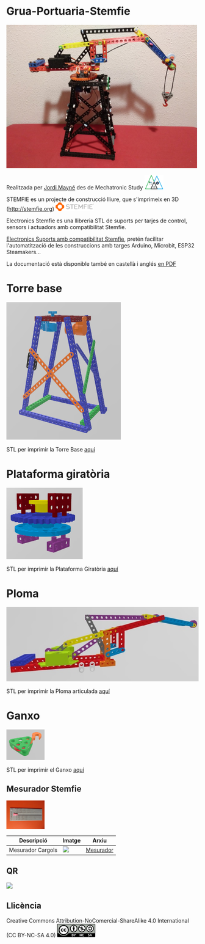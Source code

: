 # Grua-Portuaria-Stemfie

<img src="Imatges/Grua.jpg" width="500" />

Realitzada per [Jordi Mayné](https://github.com/maynej) des de Mechatronic Study <img src="Imatges/Logo3senseFons.png" width="50" />

STEMFIE es un projecte de construcció lliure, que s'imprimeix en 3D (http://stemfie.org) <img src="Imatges/LogoSTEMFIE.png" width="100" />

Electronics Stemfie es una llibreria STL de suports per tarjes de control, sensors i actuadors amb compatibilitat Stemfie.

[Electronics Suports amb compatibilitat Stemfie](https://github.com/maynej/Electronics-Stemfie), pretén facilitar l'automatització de les construccions amb targes Arduino, Microbit, ESP32 Steamakers... 

La documentació està disponible també en castellà i anglés [en PDF](https://github.com/maynej/Grua-Portuaria-Stemfie/tree/main/DOC)

# Torre base

<img src="Imatges/Torre.png" width="300" />

STL per imprimir la Torre Base [aquí](https://github.com/maynej/Grua-Portuaria-Stemfie/tree/main/STL/Base)

# Plataforma giratòria

<img src="Imatges/Plataformagiratoria.png" width="200" />

STL per imprimir la Plataforma Giratòria [aquí](https://github.com/maynej/Grua-Portuaria-Stemfie/tree/main/STL/PlataformaGiratoria)

# Ploma

<img src="Imatges/Ploma.jpg" width="700" />

STL per imprimir la Ploma articulada [aquí](https://github.com/maynej/Grua-Portuaria-Stemfie/tree/main/STL/Ploma)

# Ganxo

<img src="Imatges/PulleyHook.png" width="100" />

STL per imprimir el Ganxo [aquí](https://github.com/maynej/Grua-Portuaria-Stemfie/tree/main/STL/Ganxo)

## Mesurador Stemfie 

<img src="Imatges/MesuradorStemfie.jpg" width="100" />

Descripció    | Imatge          | Arxiu         
------------- | --------------- | ----- 
Mesurador Cargols | ![](Mesurador.png) | [Mesurador](STL/MesuraStemfie2.stl)

## QR

<img src="https://www.codigos-qr.com/qr/php/qr_img.php?d=https%3A%2F%2Fgithub.com%2Fmaynej%2FGrua-Portuaria-Stemfie&s=6&e=m"/>

## Llicència

Creative Commons Attribution-NoComercial-ShareAlike 4.0 International (CC BY-NC-SA 4.0)    <img src="Imatges/CC.png" width="100" />
